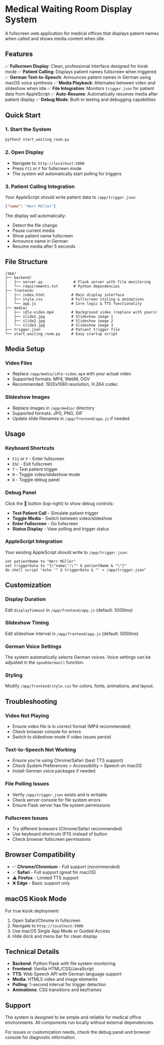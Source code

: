 # Medical Waiting Room Display System

A fullscreen web application for medical offices that displays patient names when called and shows media content when idle.

## Features

✅ **Fullscreen Display**: Clean, professional interface designed for kiosk mode
✅ **Patient Calling**: Displays patient names fullscreen when triggered
✅ **German Text-to-Speech**: Announces patient names in German using macOS voice synthesis
✅ **Media Playback**: Alternates between video and slideshow when idle
✅ **File Integration**: Monitors `trigger.json` for patient data from AppleScript
✅ **Auto-Resume**: Automatically resumes media after patient display
✅ **Debug Mode**: Built-in testing and debugging capabilities

## Quick Start

### 1. Start the System
```bash
python3 start_waiting_room.py
```

### 2. Open Display
- Navigate to: `http://localhost:5000`
- Press `F11` or `F` for fullscreen mode
- The system will automatically start polling for triggers

### 3. Patient Calling Integration
Your AppleScript should write patient data to `/app/trigger.json`:
```json
{"name": "Herr Müller"}
```

The display will automatically:
- Detect the file change
- Pause current media
- Show patient name fullscreen  
- Announce name in German
- Resume media after 5 seconds

## File Structure

```
/app/
├── backend/
│   ├── server.py              # Flask server with file monitoring
│   └── requirements.txt       # Python dependencies
├── frontend/
│   ├── index.html            # Main display interface
│   ├── style.css             # Fullscreen styling & animations
│   └── app.js                # Core logic & TTS functionality
├── media/
│   ├── idle-video.mp4        # Background video (replace with yours)
│   ├── slide1.jpg            # Slideshow image 1
│   ├── slide2.jpg            # Slideshow image 2
│   └── slide3.jpg            # Slideshow image 3
├── trigger.json              # Patient trigger file
└── start_waiting_room.py     # Easy startup script
```

## Media Setup

### Video Files
- Replace `/app/media/idle-video.mp4` with your actual video
- Supported formats: MP4, WebM, OGV
- Recommended: 1920x1080 resolution, H.264 codec

### Slideshow Images  
- Replace images in `/app/media/` directory
- Supported formats: JPG, PNG, GIF
- Update slide filenames in `/app/frontend/app.js` if needed

## Usage

### Keyboard Shortcuts
- `F11` or `F` - Enter fullscreen
- `ESC` - Exit fullscreen  
- `T` - Test patient trigger
- `M` - Toggle video/slideshow mode
- `D` - Toggle debug panel

### Debug Panel
Click the 🔧 button (top-right) to show debug controls:
- **Test Patient Call** - Simulate patient trigger
- **Toggle Media** - Switch between video/slideshow
- **Enter Fullscreen** - Go fullscreen
- **Status Display** - View polling and trigger status

### AppleScript Integration
Your existing AppleScript should write to `/app/trigger.json`:

```applescript
set patientName to "Herr Müller"
set triggerData to "{\"name\":\"" & patientName & "\"}"
do shell script "echo '" & triggerData & "' > /app/trigger.json"
```

## Customization

### Display Duration
Edit `displayTimeout` in `/app/frontend/app.js` (default: 5000ms)

### Slideshow Timing
Edit slideshow interval in `/app/frontend/app.js` (default: 5000ms)

### German Voice Settings
The system automatically selects German voices. Voice settings can be adjusted in the `speakGerman()` function.

### Styling
Modify `/app/frontend/style.css` for colors, fonts, animations, and layout.

## Troubleshooting

### Video Not Playing
- Ensure video file is in correct format (MP4 recommended)
- Check browser console for errors
- Switch to slideshow mode if video issues persist

### Text-to-Speech Not Working
- Ensure you're using Chrome/Safari (best TTS support)
- Check System Preferences > Accessibility > Speech on macOS
- Install German voice packages if needed

### File Polling Issues
- Verify `/app/trigger.json` exists and is writable
- Check server console for file system errors
- Ensure Flask server has file system permissions

### Fullscreen Issues
- Try different browsers (Chrome/Safari recommended)
- Use keyboard shortcuts (F11) instead of button
- Check browser fullscreen permissions

## Browser Compatibility

- ✅ **Chrome/Chromium** - Full support (recommended)
- ✅ **Safari** - Full support (great for macOS)
- ⚠️ **Firefox** - Limited TTS support
- ❌ **Edge** - Basic support only

## macOS Kiosk Mode

For true kiosk deployment:

1. Open Safari/Chrome in fullscreen
2. Navigate to `http://localhost:5000`
3. Use macOS Single App Mode or Guided Access
4. Hide dock and menu bar for clean display

## Technical Details

- **Backend**: Python Flask with file system monitoring
- **Frontend**: Vanilla HTML/CSS/JavaScript
- **TTS**: Web Speech API with German language support
- **Media**: HTML5 video and image elements
- **Polling**: 1-second interval for trigger detection
- **Animations**: CSS transitions and keyframes

## Support

The system is designed to be simple and reliable for medical office environments. All components run locally without external dependencies.

For issues or customization needs, check the debug panel and browser console for diagnostic information.